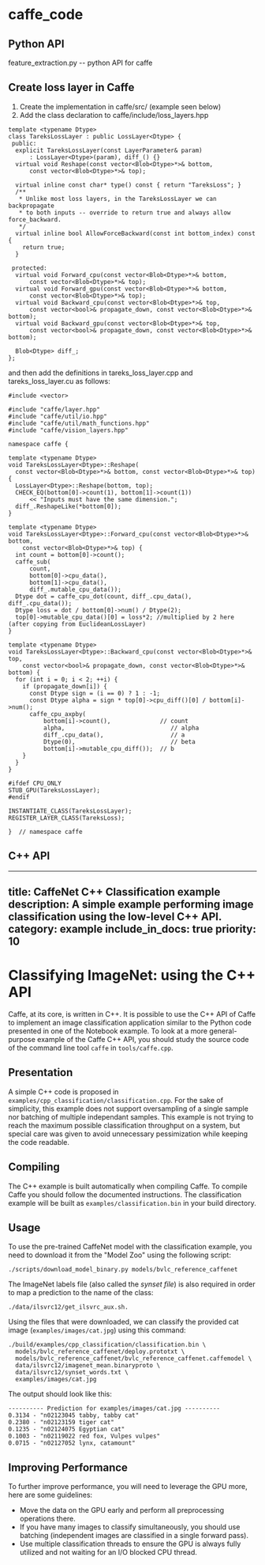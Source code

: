 # caffe_code

## Python API
feature_extraction.py -- python API for caffe

## Create loss layer in Caffe

1. Create the implementation in caffe/src/ (example seen below)
2. Add the class declaration to caffe/include/loss_layers.hpp

```
template <typename Dtype>
class TareksLossLayer : public LossLayer<Dtype> {
 public:
  explicit TareksLossLayer(const LayerParameter& param)
      : LossLayer<Dtype>(param), diff_() {}
  virtual void Reshape(const vector<Blob<Dtype>*>& bottom,
      const vector<Blob<Dtype>*>& top);

  virtual inline const char* type() const { return "TareksLoss"; }
  /**
   * Unlike most loss layers, in the TareksLossLayer we can backpropagate
   * to both inputs -- override to return true and always allow force_backward.
   */
  virtual inline bool AllowForceBackward(const int bottom_index) const {
    return true;
  }

 protected:
  virtual void Forward_cpu(const vector<Blob<Dtype>*>& bottom,
      const vector<Blob<Dtype>*>& top);
  virtual void Forward_gpu(const vector<Blob<Dtype>*>& bottom,
      const vector<Blob<Dtype>*>& top);
  virtual void Backward_cpu(const vector<Blob<Dtype>*>& top,
      const vector<bool>& propagate_down, const vector<Blob<Dtype>*>& bottom);
  virtual void Backward_gpu(const vector<Blob<Dtype>*>& top,
      const vector<bool>& propagate_down, const vector<Blob<Dtype>*>& bottom);

  Blob<Dtype> diff_;
};
```

and then add the definitions in tareks_loss_layer.cpp and tareks_loss_layer.cu as follows:

```
#include <vector>

#include "caffe/layer.hpp"
#include "caffe/util/io.hpp"
#include "caffe/util/math_functions.hpp"
#include "caffe/vision_layers.hpp"

namespace caffe {

template <typename Dtype>
void TareksLossLayer<Dtype>::Reshape(
  const vector<Blob<Dtype>*>& bottom, const vector<Blob<Dtype>*>& top) {
  LossLayer<Dtype>::Reshape(bottom, top);
  CHECK_EQ(bottom[0]->count(1), bottom[1]->count(1))
      << "Inputs must have the same dimension.";
  diff_.ReshapeLike(*bottom[0]);
}

template <typename Dtype>
void TareksLossLayer<Dtype>::Forward_cpu(const vector<Blob<Dtype>*>& bottom,
    const vector<Blob<Dtype>*>& top) {
  int count = bottom[0]->count();
  caffe_sub(
      count,
      bottom[0]->cpu_data(),
      bottom[1]->cpu_data(),
      diff_.mutable_cpu_data());
  Dtype dot = caffe_cpu_dot(count, diff_.cpu_data(), diff_.cpu_data());
  Dtype loss = dot / bottom[0]->num() / Dtype(2);
  top[0]->mutable_cpu_data()[0] = loss*2; //multiplied by 2 here (after copying from EuclideanLossLayer)
}

template <typename Dtype>
void TareksLossLayer<Dtype>::Backward_cpu(const vector<Blob<Dtype>*>& top,
    const vector<bool>& propagate_down, const vector<Blob<Dtype>*>& bottom) {
  for (int i = 0; i < 2; ++i) {
    if (propagate_down[i]) {
      const Dtype sign = (i == 0) ? 1 : -1;
      const Dtype alpha = sign * top[0]->cpu_diff()[0] / bottom[i]->num();
      caffe_cpu_axpby(
          bottom[i]->count(),              // count
          alpha,                              // alpha
          diff_.cpu_data(),                   // a
          Dtype(0),                           // beta
          bottom[i]->mutable_cpu_diff());  // b
    }
  }
}

#ifdef CPU_ONLY
STUB_GPU(TareksLossLayer);
#endif

INSTANTIATE_CLASS(TareksLossLayer);
REGISTER_LAYER_CLASS(TareksLoss);

}  // namespace caffe
```

## C++ API

---
title: CaffeNet C++ Classification example
description: A simple example performing image classification using the low-level C++ API.
category: example
include_in_docs: true
priority: 10
---

# Classifying ImageNet: using the C++ API

Caffe, at its core, is written in C++. It is possible to use the C++
API of Caffe to implement an image classification application similar
to the Python code presented in one of the Notebook example. To look
at a more general-purpose example of the Caffe C++ API, you should
study the source code of the command line tool `caffe` in `tools/caffe.cpp`.

## Presentation

A simple C++ code is proposed in
`examples/cpp_classification/classification.cpp`. For the sake of
simplicity, this example does not support oversampling of a single
sample nor batching of multiple independant samples. This example is
not trying to reach the maximum possible classification throughput on
a system, but special care was given to avoid unnecessary
pessimization while keeping the code readable.

## Compiling

The C++ example is built automatically when compiling Caffe. To
compile Caffe you should follow the documented instructions. The
classification example will be built as `examples/classification.bin`
in your build directory.

## Usage

To use the pre-trained CaffeNet model with the classification example,
you need to download it from the "Model Zoo" using the following
script:
```
./scripts/download_model_binary.py models/bvlc_reference_caffenet
```
The ImageNet labels file (also called the *synset file*) is also
required in order to map a prediction to the name of the class:
```
./data/ilsvrc12/get_ilsvrc_aux.sh.
```
Using the files that were downloaded, we can classify the provided cat
image (`examples/images/cat.jpg`) using this command:
```
./build/examples/cpp_classification/classification.bin \
  models/bvlc_reference_caffenet/deploy.prototxt \
  models/bvlc_reference_caffenet/bvlc_reference_caffenet.caffemodel \
  data/ilsvrc12/imagenet_mean.binaryproto \
  data/ilsvrc12/synset_words.txt \
  examples/images/cat.jpg
```
The output should look like this:
```
---------- Prediction for examples/images/cat.jpg ----------
0.3134 - "n02123045 tabby, tabby cat"
0.2380 - "n02123159 tiger cat"
0.1235 - "n02124075 Egyptian cat"
0.1003 - "n02119022 red fox, Vulpes vulpes"
0.0715 - "n02127052 lynx, catamount"
```

## Improving Performance

To further improve performance, you will need to leverage the GPU
more, here are some guidelines:

* Move the data on the GPU early and perform all preprocessing
operations there.
* If you have many images to classify simultaneously, you should use
batching (independent images are classified in a single forward pass).
* Use multiple classification threads to ensure the GPU is always fully
utilized and not waiting for an I/O blocked CPU thread.
